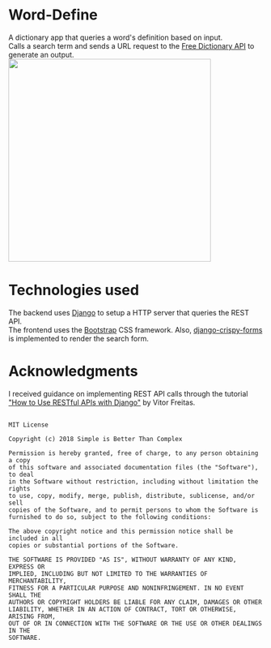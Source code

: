 # Word-Define
A dictionary app that queries a word's definition based on input. 
<br>
Calls a search term and sends a URL request to the [Free Dictionary API](https://dictionaryapi.dev) to generate an output.
<br>
<img src="https://user-images.githubusercontent.com/97125273/152662818-44c5b77a-733a-43c3-a30f-868a86e2c75c.png" height= "400">
# Technologies used
The backend uses [Django](https://www.djangoproject.com) to setup a HTTP server that queries the REST API.
<br>
The frontend uses the [Bootstrap](https://getbootstrap.com) CSS framework. Also, [django-crispy-forms](https://django-crispy-forms.readthedocs.io/en/latest) is implemented to render the search form.
# Acknowledgments
I received guidance on implementing REST API calls through the tutorial ["How to Use RESTful APIs with Django"](https://simpleisbetterthancomplex.com/tutorial/2018/02/03/how-to-use-restful-apis-with-django.html) by Vitor Freitas.

## 
    MIT License
    
    Copyright (c) 2018 Simple is Better Than Complex

    Permission is hereby granted, free of charge, to any person obtaining a copy
    of this software and associated documentation files (the "Software"), to deal
    in the Software without restriction, including without limitation the rights
    to use, copy, modify, merge, publish, distribute, sublicense, and/or sell
    copies of the Software, and to permit persons to whom the Software is
    furnished to do so, subject to the following conditions:

    The above copyright notice and this permission notice shall be included in all
    copies or substantial portions of the Software.

    THE SOFTWARE IS PROVIDED "AS IS", WITHOUT WARRANTY OF ANY KIND, EXPRESS OR
    IMPLIED, INCLUDING BUT NOT LIMITED TO THE WARRANTIES OF MERCHANTABILITY,
    FITNESS FOR A PARTICULAR PURPOSE AND NONINFRINGEMENT. IN NO EVENT SHALL THE
    AUTHORS OR COPYRIGHT HOLDERS BE LIABLE FOR ANY CLAIM, DAMAGES OR OTHER
    LIABILITY, WHETHER IN AN ACTION OF CONTRACT, TORT OR OTHERWISE, ARISING FROM,
    OUT OF OR IN CONNECTION WITH THE SOFTWARE OR THE USE OR OTHER DEALINGS IN THE
    SOFTWARE.
